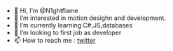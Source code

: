 - 👋 Hi, I’m @N1ghtflame
- 👀 I’m interested in motion desighn and development.
- 🌱 I’m currently learning C#,JS,databases
- 💞️ I’m looking to first job as developer 
- 📫 How to reach me : [twitter](https://twitter.com/N1ght_Flame)

<!---
N1ghtflame/N1ghtflame is a ✨ special ✨ repository because its `README.md` (this file) appears on your GitHub profile.
You can click the Preview link to take a look at your changes.
--->
